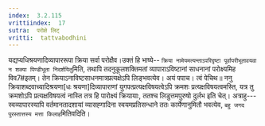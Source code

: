 ```yaml
---
index:  3.2.115
vrittiindex:  17
sutra:  परोक्षे लिट्
vritti:  tattvabodhini 
---
```


यद्यप्यधिश्रयणादिव्यापाररूपा क्रिया सर्वा परोक्षैव।उक्तं हि भाष्ये-- `क्रिया नामेयमत्यन्ताऽपरिदृष्टा पूर्वापरीभूतावयवा न शक्या पिण्डीभूता निदर्शयितु`मिति, तथापि तदनुकूलशक्तिमतां व्यापाराऽविष्टानां साधनानां परोक्ष्यमिह विव7#इतम्। तेन क्रियाऽनाविष्टसाधनमात्रप्रत्यक्षेऽपि लिङ्भवत्येव। अयं पपाच। त्वं पेचिथ॥ ननु क्रियाशब्दवाच्यादिश्रयणा[धः श्रयणा]दिव्यापाराणां युगपत्प्रत्यक्षविषयत्वेऽपि क्रमशः प्रत्यक्षविषयत्वमस्ति, यत्र तु क्रमशोऽपि प्रत्यक्षविषयत्वं नास्ति तत्र हि पारोक्ष्यं क्रियायाः, ततश्च लिडुत्तमपुरुषो दुर्लभ इति चेत्। अत्राहु--- स्वव्यापारस्यापि वर्तमानतादशायां व्यासह्गादिना स्वयमप्रतिसन्धाने ततः कार्येणानुमितौ भवत्येव, `बहु जगद पुरस्तात्तस्य मत्ता किलाह`मितिवदिति।

